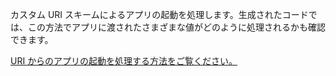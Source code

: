 ﻿カスタム URI スキームによるアプリの起動を処理します。生成されたコードでは、この方法でアプリに渡されたさまざまな値がどのように処理されるかも確認できます。

[URI からのアプリの起動を処理する方法をご覧ください。](https://docs.microsoft.com/windows/uwp/launch-resume/handle-uri-activation)
